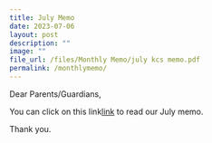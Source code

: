 ```yaml
---
title: July Memo
date: 2023-07-06
layout: post
description: ""
image: ""
file_url: /files/Monthly Memo/july kcs memo.pdf
permalink: /monthlymemo/
---
```

Dear Parents/Guardians,

You can click on this link[link](chrome-extension://efaidnbmnnnibpcajpcglclefindmkaj/https://staging.d3owbuag9rdopo.amplifyapp.com/files/Monthly%20Memo/july%20memo.pdf) to read our July memo. 


Thank you. 

